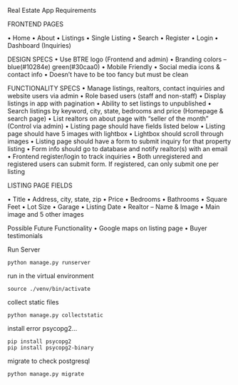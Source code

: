 
Real Estate App Requirements

FRONTEND PAGES

•	Home
•	About
•	Listings
•	Single Listing
•	Search
•	Register
•	Login
•	Dashboard (Inquiries)

DESIGN SPECS
•	Use BTRE logo (Frontend and admin)
•	Branding colors – blue(#10284e) green(#30caa0)
•	Mobile Friendly
•	Social media icons & contact info
•	Doesn’t have to be too fancy but must be clean


FUNCTIONALITY SPECS
•	Manage listings, realtors, contact inquiries and website users via admin
•	Role based users (staff and non-staff)
•	Display listings in app with pagination
•	Ability to set listings to unpublished
•	Search listings by keyword, city, state, bedrooms and price (Homepage & search page)
•	List realtors on about page with “seller of the month” (Control via admin)
•	Listing page should have fields listed below
•	Listing page should have 5 images with lightbox
•	Lightbox should scroll through images
•	Listing page should have a form to submit inquiry for that property listing
•	Form info should go to database and notify realtor(s) with an email
•	Frontend register/login to track inquiries
•	Both unregistered and registered users can submit form. If registered, can only submit one per listing



LISTING PAGE FIELDS

•	Title
•	Address, city, state, zip
•	Price
•	Bedrooms
•	Bathrooms
•	Square Feet
•	Lot Size
•	Garage
•	Listing Date
•	Realtor – Name & Image
•	Main image and 5 other images

Possible Future Functionality
•	Google maps on listing page
•	Buyer testimonials





Run Server
```
python manage.py runserver
```

run in the virtual environment
```
source ./venv/bin/activate
```

collect static files
```
python manage.py collectstatic
```
install error psycopg2...
```
pip install psycopg2
pip install psycopg2-binary
```

migrate to check postgresql
```
python manage.py migrate
```
